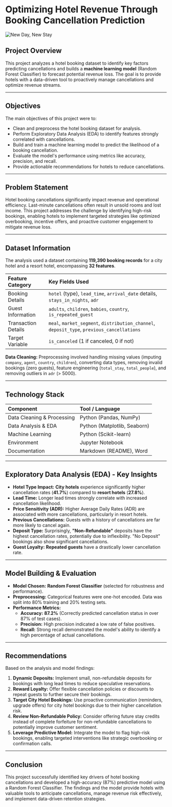 # Optimizing Hotel Revenue Through Booking Cancellation Prediction
![New Day, New Stay](https://github.com/user-attachments/assets/845544cc-0a54-46ea-a4c0-c43bd715ebae)


## Project Overview

This project analyzes a hotel booking dataset to identify key factors predicting cancellations and builds a **machine learning model** (Random Forest Classifier) to forecast potential revenue loss. The goal is to provide hotels with a data-driven tool to proactively manage cancellations and optimize revenue streams.

---

## Objectives

The main objectives of this project were to:

* Clean and preprocess the hotel booking dataset for analysis.
* Perform Exploratory Data Analysis (EDA) to identify features strongly correlated with cancellations.
* Build and train a machine learning model to predict the likelihood of a booking cancellation.
* Evaluate the model's performance using metrics like accuracy, precision, and recall.
* Provide actionable recommendations for hotels to reduce cancellations.

---

## Problem Statement

Hotel booking cancellations significantly impact revenue and operational efficiency. Last-minute cancellations often result in unsold rooms and lost income. This project addresses the challenge by identifying high-risk bookings, enabling hotels to implement targeted strategies like optimized overbooking, incentive offers, and proactive customer engagement to mitigate revenue loss.

---

## Dataset Information

The analysis used a dataset containing **119,390 booking records** for a city hotel and a resort hotel, encompassing **32 features**.

| Feature Category    | Key Fields Used                                                                      |
| :------------------ | :----------------------------------------------------------------------------------- |
| Booking Details     | `hotel` (type), `lead_time`, `arrival_date` details, `stays_in_nights`, `adr`        |
| Guest Information   | `adults`, `children`, `babies`, `country`, `is_repeated_guest`                         |
| Transaction Details | `meal`, `market_segment`, `distribution_channel`, `deposit_type`, `previous_cancellations` |
| Target Variable     | `is_canceled` (1 if canceled, 0 if not)                                              |

**Data Cleaning:** Preprocessing involved handling missing values (imputing `company`, `agent`, `country`, `children`), converting data types, removing invalid bookings (zero guests), feature engineering (`total_stay`, `total_people`), and removing outliers in `adr` (> 5000).

---

## Technology Stack

| Component                  | Tool / Language               |
| :------------------------- | :---------------------------- |
| Data Cleaning & Processing | Python (Pandas, NumPy)        |
| Data Analysis & EDA        | Python (Matplotlib, Seaborn)  |
| Machine Learning           | Python (Scikit-learn)         |
| Environment                | Jupyter Notebook              |
| Documentation              | Markdown (README), Word       |

---

## Exploratory Data Analysis (EDA) - Key Insights

* **Hotel Type Impact:** **City hotels** experience significantly higher cancellation rates (**41.7%**) compared to **resort hotels** (**27.8%**).
* **Lead Time:** Longer lead times strongly correlate with increased cancellation likelihood.
* **Price Sensitivity (ADR):** Higher Average Daily Rates (ADR) are associated with more cancellations, particularly in resort hotels.
* **Previous Cancellations:** Guests with a history of cancellations are far more likely to cancel again.
* **Deposit Type:** Surprisingly, **"Non-Refundable"** deposits have the highest cancellation rates, potentially due to inflexibility. "No Deposit" bookings also show significant cancellations.
* **Guest Loyalty:** **Repeated guests** have a drastically lower cancellation rate.

---

## Model Building & Evaluation

* **Model Chosen:** **Random Forest Classifier** (selected for robustness and performance).
* **Preprocessing:** Categorical features were one-hot encoded. Data was split into 80% training and 20% testing sets.
* **Performance Metrics:**
    * **Accuracy:** **87.2%** (Correctly predicted cancellation status in over 87% of test cases).
    * **Precision:** High precision indicated a low rate of false positives.
    * **Recall:** Strong recall demonstrated the model's ability to identify a high percentage of actual cancellations.

---

## Recommendations

Based on the analysis and model findings:

1.  **Dynamic Deposits:** Implement small, non-refundable deposits for bookings with long lead times to reduce speculative reservations.
2.  **Reward Loyalty:** Offer flexible cancellation policies or discounts to repeat guests to further secure their bookings.
3.  **Target City Hotel Bookings:** Use proactive communication (reminders, upgrade offers) for city hotel bookings due to their higher cancellation risk.
4.  **Review Non-Refundable Policy:** Consider offering future stay credits instead of complete forfeiture for non-refundable cancellations to potentially improve customer sentiment.
5.  **Leverage Predictive Model:** Integrate the model to flag high-risk bookings, enabling targeted interventions like strategic overbooking or confirmation calls.

---

## Conclusion

This project successfully identified key drivers of hotel booking cancellations and developed a high-accuracy (87%) predictive model using a Random Forest Classifier. The findings and the model provide hotels with valuable tools to anticipate cancellations, manage revenue risk effectively, and implement data-driven retention strategies.
